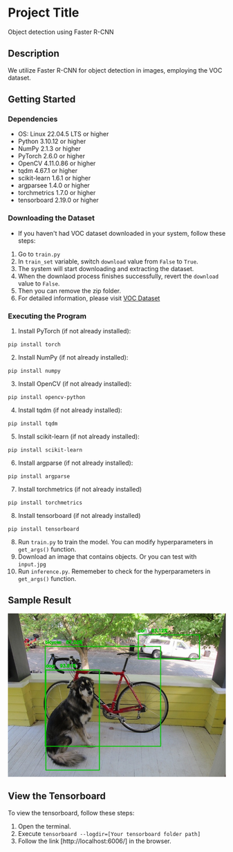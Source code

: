 # Project Title
Object detection using Faster R-CNN

## Description
We utilize Faster R-CNN for object detection in images, employing the VOC dataset.

## Getting Started

### Dependencies
- OS: Linux 22.04.5 LTS or higher
- Python 3.10.12 or higher
- NumPy 2.1.3 or higher
- PyTorch 2.6.0 or higher
- OpenCV 4.11.0.86 or higher
- tqdm 4.67.1 or higher
- scikit-learn 1.6.1 or higher
- argparsee 1.4.0 or higher
- torchmetrics 1.7.0 or higher
- tensorboard 2.19.0 or higher

### Downloading the Dataset
- If you haven't had VOC dataset downloaded in your system, follow these steps:
1. Go to `train.py`
2. In `train_set` variable, switch `download` value from `False` to `True`.
3. The system will start downloading and extracting the dataset.
4. When the downlaod process finishes successfully, revert the `download` value to `False`.
5. Then you can remove the zip folder.
6. For detailed information, please visit [VOC Dataset](https://pytorch.org/vision/main/generated/torchvision.datasets.VOCDetection.html)

### Executing the Program
1. Install PyTorch (if not already installed):
```
pip install torch
```

2. Install NumPy (if not already installed):
```
pip install numpy
```

3. Install OpenCV (if not already installed):
```
pip install opencv-python
```

4. Install tqdm (if not already installed):
```
pip install tqdm
```
5. Install scikit-learn (if not already installed):
```
pip install scikit-learn
```
6. Install argparse (if not already installed):
```
pip install argparse 
```
7. Install torchmetrics (if not already installed)
```
pip install torchmetrics
```
8. Install tensorboard (if not already installed)
```
pip install tensorboard
```

8. Run `train.py` to train the model. You can modify hyperparameters in `get_args()` function.
9. Download an image that contains objects. Or you can test with `input.jpg`
11. Run `inference.py`. Rememeber to check for the hyperparameters in `get_args()` function.

## Sample Result
![Alt text](./output.jpg)

## View the Tensorboard
To view the tensorboard, follow these steps:
1. Open the terminal.
2. Execute `tensorboard --logdir=[Your tensorboard folder path]`
3. Follow the link [http://localhost:6006/] in the browser.

